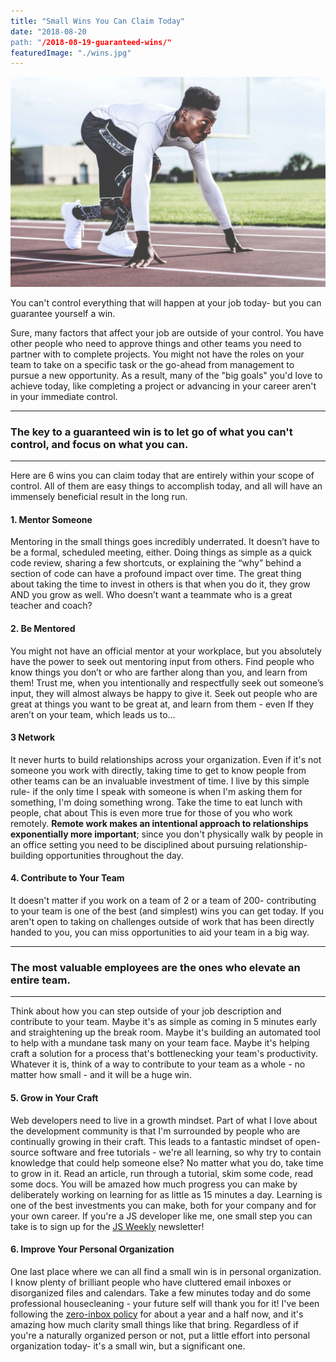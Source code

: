 ```yaml
---
title: "Small Wins You Can Claim Today"
date: "2018-08-20
path: "/2018-08-19-guaranteed-wins/"
featuredImage: "./wins.jpg"
---
```

![Guaranteed Wins](./wins.jpg)

You can't control everything that will happen at your job today- but you can guarantee yourself a win.


Sure, many factors that affect your job are outside of your control. You have other people who need to approve things and
other teams you need to partner with to complete projects. You might not have the roles on your team to take on a specific
task or the go-ahead from management to pursue a new opportunity. As a result, many of the "big goals" you'd love to achieve today, 
like completing a project or advancing in your career aren't in your immediate control.

***
### The key to a guaranteed win is to let go of what you can't control, and focus on what you can.
***

Here are 6 wins you can claim today that are entirely within your scope of control. All of them are easy things to accomplish today, and all will have an immensely
beneficial result in the long run.

#### 1. Mentor Someone
Mentoring in the small things goes incredibly underrated. It doesn’t have to be a formal, scheduled meeting, either. Doing things as simple as 
a quick code review, sharing a few shortcuts, or explaining the “why” behind a section of code can have a profound impact over time. The 
great thing about taking the time to invest in others is that when you do it, they grow AND you grow as well. Who doesn’t want a teammate 
who is a great teacher and coach?

#### 2. Be Mentored
You might not have an official mentor at your workplace, but you absolutely have the power to seek out mentoring input from others. Find 
people who know things you don’t or who are farther along than you, and learn from them! Trust me, when you intentionally and respectfully seek 
out someone’s input, they will almost always be happy to give it. Seek out people who are great at things you want to be great at, and learn from 
them - even If they aren’t on your team, which leads us to…

#### 3 Network
It never hurts to build relationships across your organization. Even if it's not someone you work with directly, taking time to
get to know people from other teams can be an invaluable investment of time. I live by this simple rule- if the only time I speak with
someone is when I'm asking them for something, I'm doing something wrong. Take the time to eat lunch with people, chat about 
This is even more true for those of you who work remotely. **Remote work makes an intentional approach to relationships exponentially more important**;
since you don't physically walk by people in an office setting you need to be disciplined about pursuing relationship-building opportunities
throughout the day.

#### 4. Contribute to Your Team
It doesn't matter if you work on a team of 2 or a team of 200- contributing to your team is one of the best (and simplest) wins you
can get today. If you aren't open to taking on challenges outside of work that has been directly handed to you, you can miss opportunities to 
aid your team in a big way.


***
### The most valuable employees are the ones who elevate an entire team.
***


Think about how you can step outside of your job description and contribute to your team. Maybe it's as simple as coming in 5 minutes 
early and straightening up the break room. Maybe it's building an automated tool to help with a mundane task many on your team face. 
Maybe it's helping craft a solution for a process that's bottlenecking your team's productivity. Whatever it is, think of a way to contribute to
your team as a whole - no matter how small - and it will be a huge win.



#### 5. Grow in Your Craft
Web developers need to live in a growth mindset. Part of what I love about the development community is that I'm surrounded by people
who are continually growing in their craft. This leads to a fantastic mindset of open-source software and free tutorials - we're all learning,
so why try to contain knowledge that could help someone else?
No matter what you do, take time to grow in it. Read an article, run through a tutorial, skim some code, read some docs. You will be amazed how
much progress you can make by deliberately working on learning for as little as 15 minutes a day. Learning is one of the best investments you can make, both for your company and for your own career.
If you're a JS developer like me, one small step you can take is to sign up for the [JS Weekly](https://javascriptweekly.com/) newsletter!

#### 6. Improve Your Personal Organization
One last place where we can all find a small win is in personal organization. I know plenty of brilliant people who have cluttered email inboxes or disorganized
files and calendars. Take a few minutes today and do some professional housecleaning - your future self will thank you for it! I've been following the [zero-inbox policy](https://blog.hubspot.com/service/inbox-zero)
for about a year and a half now, and it's amazing how much clarity small things like that bring. Regardless of if you're a naturally organized person or not,
put a little effort into personal organization today- it's a small win, but a significant one.

